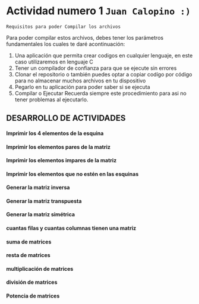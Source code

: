 # Actividad numero 1        `Juan Calopino :)`

`Requisitos para poder Compilar los archivos`

Para poder compilar estos archivos, debes tener los parámetros fundamentales los cuales te daré acontinuación:
1. Una aplicación que permita crear codigos en cualquier lenguaje, en este caso utilizaremos en lenguaje C
2. Tener un compilador de confianza para que se ejecute sin errores
3. Clonar el repositorio o también puedes optar a copiar codígo por código para no almacenar muchos archivos en tu dispositivo
4. Pegarlo en tu aplicación para poder saber si se ejecuta
5. Compilar o Ejecutar
   Recuerda siempre este procedimiento para asi no tener problemas al ejecutarlo.
   
## DESARROLLO DE ACTIVIDADES
#### Imprimir los 4 elementos de la esquina
#### Imprimir los elementos pares de la matriz
#### Imprimir los elementos impares de la matriz
#### Imprimir los elementos que no estén en las esquinas
#### Generar la matriz inversa
#### Generar la matriz transpuesta
#### Generar la matriz simétrica
#### cuantas filas y cuantas columnas tienen una matriz
#### suma de matrices
#### resta de matrices
#### multiplicación de matrices
#### división de matrices
#### Potencia de matrices

